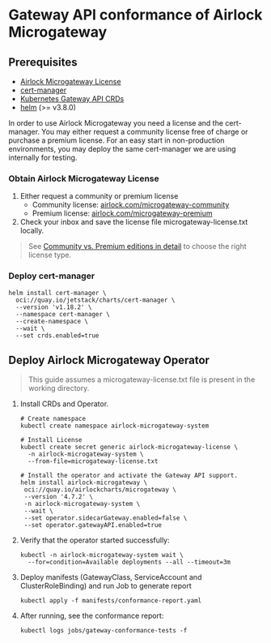 # Gateway API conformance of Airlock Microgateway

## Prerequisites
* [Airlock Microgateway License](#obtain-airlock-microgateway-license)
* [cert-manager](https://cert-manager.io/)
* [Kubernetes Gateway API CRDs](https://gateway-api.sigs.k8s.io/guides/#installing-gateway-api)
* [helm](https://helm.sh/docs/intro/install/) (>= v3.8.0)

In order to use Airlock Microgateway you need a license and the cert-manager. You may either request a community license free of charge or purchase a premium license.
For an easy start in non-production environments, you may deploy the same cert-manager we are using internally for testing.

### Obtain Airlock Microgateway License
1. Either request a community or premium license
   * Community license: [airlock.com/microgateway-community](https://airlock.com/en/microgateway-community)
   * Premium license: [airlock.com/microgateway-premium](https://airlock.com/en/microgateway-premium)
2. Check your inbox and save the license file microgateway-license.txt locally.

> See [Community vs. Premium editions in detail](https://docs.airlock.com/microgateway/latest/?topic=MGW-00000056) to choose the right license type.

### Deploy cert-manager
```console
helm install cert-manager \
  oci://quay.io/jetstack/charts/cert-manager \
  --version 'v1.18.2' \
  --namespace cert-manager \
  --create-namespace \
  --wait \
  --set crds.enabled=true
```

## Deploy Airlock Microgateway Operator

> This guide assumes a microgateway-license.txt file is present in the working directory.

1. Install CRDs and Operator.
   ```console
   # Create namespace
   kubectl create namespace airlock-microgateway-system

   # Install License
   kubectl create secret generic airlock-microgateway-license \
     -n airlock-microgateway-system \
     --from-file=microgateway-license.txt

   # Install the operator and activate the Gateway API support.
   helm install airlock-microgateway \
    oci://quay.io/airlockcharts/microgateway \
    --version '4.7.2' \
    -n airlock-microgateway-system \
    --wait \
    --set operator.sidecarGateway.enabled=false \
    --set operator.gatewayAPI.enabled=true
   ```

2. Verify that the operator started successfully:
   ```console
   kubectl -n airlock-microgateway-system wait \
     --for=condition=Available deployments --all --timeout=3m
   ```

3. Deploy manifests (GatewayClass, ServiceAccount and ClusterRoleBinding) and run Job to generate report
   ```console
   kubectl apply -f manifests/conformance-report.yaml
   ```

4. After running, see the conformance report:
   ```console
   kubectl logs jobs/gateway-conformance-tests -f
   ```

